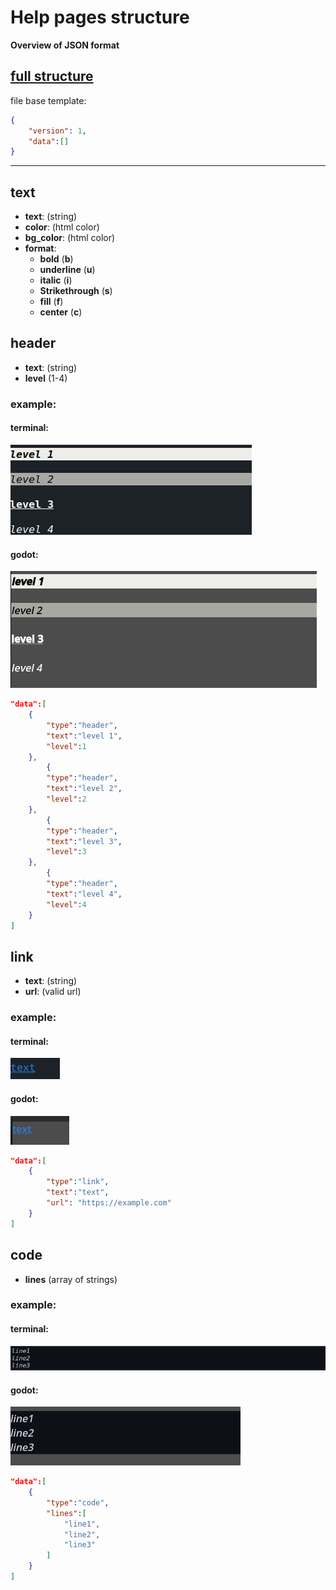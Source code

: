 # Help pages structure
**Overview of JSON format**

[full structure](resources/help_page_structure.json)
---
file base template:

```json
{
    "version": 1,
    "data":[]
}
```
---

## text
- **text**: (string)
- **color**: (html color)
- **bg_color**: (html color)
- **format**:
    - **bold** (**b**)
    - **underline** (**u**)
    - **italic** (**i**)
    - **Strikethrough** (**s**)
    - **fill** (**f**)
    - **center** (**c**)
## header
- **text**: (string)
- **level** (1-4)

### example:
#### terminal:
![terminal](resources/terminal_header.png)
#### godot:
![godot](resources/godot_header.png)
```json
"data":[
    {
        "type":"header",
        "text":"level 1",
        "level":1
    },
        {
        "type":"header",
        "text":"level 2",
        "level":2
    },
        {
        "type":"header",
        "text":"level 3",
        "level":3
    },
        {
        "type":"header",
        "text":"level 4",
        "level":4
    }
]
```
## link
- **text**: (string)
- **url**: (valid url)

### example:
#### terminal:
![terminal](resources/terminal_link.png)
#### godot:
![godot](resources/godot_link.png)
```json
"data":[
    {
        "type":"link",
        "text":"text",
        "url": "https://example.com"
    }
]
```
## code
- **lines** (array of strings)

### example:
#### terminal:
![terminal](resources/terminal_code.png)
#### godot:
![godot](resources/godot_code.png)
```json
"data":[
    {
        "type":"code",
        "lines":[
            "line1",
            "line2",
            "line3"
        ]
    }
]
```

